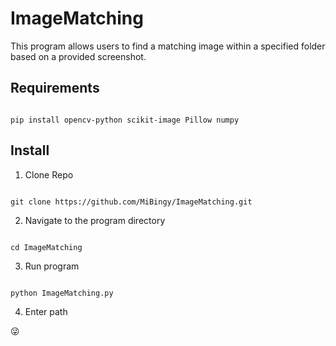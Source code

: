 # ImageMatching

This program allows users to find a matching image within a specified folder based on a provided screenshot.

## Requirements
```

pip install opencv-python scikit-image Pillow numpy

```
## Install
1. Clone Repo
```

git clone https://github.com/MiBingy/ImageMatching.git

```
2. Navigate to the program directory
```

cd ImageMatching

```
3. Run program
```

python ImageMatching.py

```
4. Enter path



:stuck_out_tongue_winking_eye:
